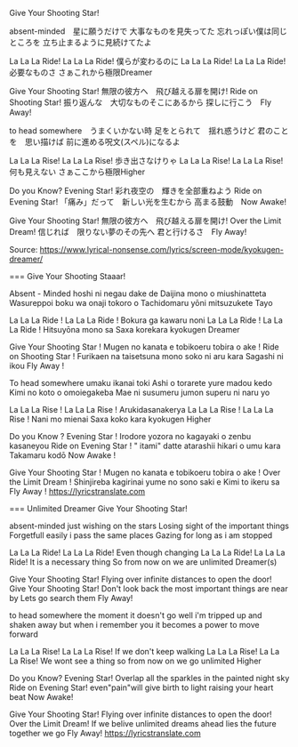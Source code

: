 Give Your Shooting Star!


absent-minded　星に願うだけで
大事なものを見失ってた
忘れっぽい僕は同じところを
立ち止まるように見続けてたよ


La La La Ride! La La La Ride!
僕らが変わるのに
La La La Ride! La La La Ride!
必要なものさ
さぁこれから極限Dreamer


Give Your Shooting Star!
無限の彼方へ　飛び越える扉を開け!
Ride on Shooting Star!
振り返んな　大切なものそこにあるから
探しに行こう　Fly Away!


to head somewhere　うまくいかない時
足をとられて　揺れ惑うけど
君のことを　思い描けば
前に進める呪文(スペル)になるよ


La La La Rise! La La La Rise!
歩き出さなけりゃ
La La La Rise! La La La Rise!
何も見えない
さぁここから極限Higher


Do you Know? Evening Star!
彩れ夜空の　輝きを全部重ねよう
Ride on Evening Star!
「痛み」だって　新しい光を生むから
高まる鼓動　Now Awake!


Give Your Shooting Star!
無限の彼方へ　飛び越える扉を開け!
Over the Limit Dream!
信じれば　限りない夢のその先へ
君と行けるさ　Fly Away!



Source: https://www.lyrical-nonsense.com/lyrics/screen-mode/kyokugen-dreamer/

===
Give Your Shooting Staaar!

Absent - Minded hoshi ni negau dake de
Daijina mono o miushinatteta
Wasureppoi boku wa onaji tokoro o
Tachidomaru yōni mitsuzukete Tayo
 
La La La Ride ! La La La Ride !
Bokura ga kawaru noni
La La La Ride ! La La La Ride !
Hitsuyōna mono sa
Saxa korekara kyokugen Dreamer
 
Give Your Shooting Star !
Mugen no kanata e tobikoeru tobira o ake !
Ride on Shooting Star !
Furikaen na taisetsuna mono soko ni aru kara
Sagashi ni ikou Fly Away !
 
To head somewhere umaku ikanai toki
Ashi o torarete yure madou kedo
Kimi no koto o omoiegakeba
Mae ni susumeru jumon superu ni naru yo
 
La La La Rise ! La La La Rise !
Arukidasanakerya
La La La Rise ! La La La Rise !
Nani mo mienai
Saxa koko kara kyokugen Higher
 
Do you Know ? Evening Star !
Irodore yozora no kagayaki o zenbu kasaneyou
Ride on Evening Star !
" itami" datte atarashii hikari o umu kara
Takamaru kodō Now Awake !
 
Give Your Shooting Star !
Mugen no kanata e tobikoeru tobira o ake !
Over the Limit Dream !
Shinjireba kagirinai yume no sono saki e
Kimi to ikeru sa Fly Away !
https://lyricstranslate.com

===
Unlimited Dreamer
Give Your Shooting Star!
 
absent-minded just wishing on the stars
Losing sight of the important things
Forgetfull easily i pass the same places
Gazing for long as i am stopped
 
La La La Ride! La La La Ride!
Even though changing
La La La Ride! La La La Ride!
It is a necessary thing
So from now on we are unlimited Dreamer(s)
 
Give Your Shooting Star!
Flying over infinite distances to open the door!
Give Your Shooting Star!
Don't look back the most important things are near by
Lets go search them Fly Away!
 
to head somewhere the moment it doesn't go well
i'm tripped up and shaken away
but when i remember you
it becomes a power to move forward
 
La La La Rise! La La La Rise!
If we don't keep walking
La La La Rise! La La La Rise!
We wont see a thing
so from now on we go unlimited Higher
 
Do you Know? Evening Star!
Overlap all the sparkles in the painted night sky
Ride on Evening Star!
even"pain"will give birth to light
raising your heart beat Now Awake!
 
Give Your Shooting Star!
Flying over infinite distances to open the door!
Over the Limit Dream!
If we belive unlimited dreams ahead lies the future
together we go Fly Away!
https://lyricstranslate.com
